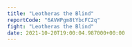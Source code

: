 ```yaml
---
title: "Leotheras the Blind"
reportCode: "6AVWPgm8tYbcFC2q"
fight: "Leotheras the Blind"
date: 2021-10-20T19:00:04.987000+00:00
---
```


